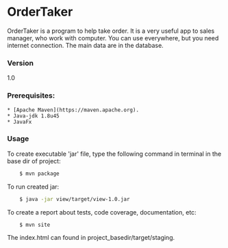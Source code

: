 # OrderTaker

OrderTaker is a program to help take order. It is a very useful app to sales manager, who work with computer.
You can use everywhere, but you need internet connection. The main data are in the database.

### Version

1.0

### Prerequisites:
    * [Apache Maven](https://maven.apache.org).
    * Java-jdk 1.8u45
    * JavaFx

### Usage

To create executable 'jar' file, type the following command in terminal in the base dir of project:
```sh
    $ mvn package
```

To run created jar:
```sh
    $ java -jar view/target/view-1.0.jar
```

To create a report about tests, code coverage, documentation, etc:
```sh
    $ mvn site
```

The index.html can found in project_basedir/target/staging.
